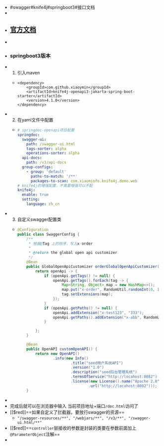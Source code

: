 - #swagger#knife4j#springboot3#接口文档
-
- ## [官方文档](https://doc.xiaominfo.com/docs/quick-start#spring-boot-3)
-
- ### springboot3版本
- 1. 引入maven
	- ``` maven
	  <dependency>
	      <groupId>com.github.xiaoymin</groupId>
	      <artifactId>knife4j-openapi3-jakarta-spring-boot-starter</artifactId>
	      <version>4.1.0</version>
	  </dependency>
	  ```
- 2. 在yaml文件中配置
	- ```yaml
	  # springdoc-openapi项目配置
	  springdoc:
	    swagger-ui:
	      path: /swagger-ui.html
	      tags-sorter: alpha
	      operations-sorter: alpha
	    api-docs:
	      path: /v3/api-docs
	    group-configs:
	      - group: 'default'
	        paths-to-match: '/**'
	        packages-to-scan: com.xiaominfo.knife4j.demo.web
	  # knife4j的增强配置，不需要增强可以不配
	  knife4j:
	    enable: true
	    setting:
	      language: zh_cn
	  ```
- 3. 自定义swagger配置类
	- ```java
	  @Configuration
	  public class SwaggerConfig {
	      /**
	       * 根据@Tag 上的排序，写入x-order
	       *
	       * @return the global open api customizer
	       */
	      @Bean
	      public GlobalOpenApiCustomizer orderGlobalOpenApiCustomizer() {
	          return openApi -> {
	              if (openApi.getTags() != null) {
	                  openApi.getTags().forEach(tag -> {
	                      Map<String, Object> map = new HashMap<>();
	                      map.put("x-order", RandomUtil.randomInt(0, 100));
	                      tag.setExtensions(map);
	                  });
	              }
	              if (openApi.getPaths() != null) {
	                  openApi.addExtension("x-test123", "333");
	                  openApi.getPaths().addExtension("x-abb", RandomUtil.randomInt(1, 100));
	              }
	  
	          };
	      }
	  
	      @Bean
	      public OpenAPI customOpenAPI() {
	          return new OpenAPI()
	                  .info(new Info()
	                          .title("seed用户系统API")
	                          .version("1.0")
	                          .description("seed后台管理系统")
	                          .termsOfService("http://locahost:8082")
	                          .license(new License().name("Apache 2.0")
	                                  .url("http://locahost:8082")));
	      }
	  ```
-
- 完成后就可以在浏览器中输入 当前项目地址+端口`/doc.html`访问了
- [[$red]]==如果自定义了拦截器，要放行swagger的资源==
	- `"/swagger-resources/**", "/webjars/**", "/v3/**", "/swagger-ui.html/**"`
- [[$red]]==`controller`层接收的参数是封装的类要在参数前面加上`@ParameterObject`注解==
-